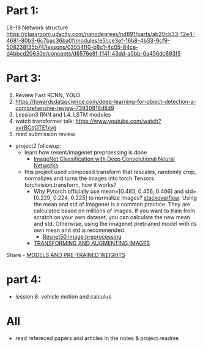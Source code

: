 # Part 1:
L8-18 Network structure
https://classroom.udacity.com/nanodegrees/nd891/parts/ab20cb33-12e4-4681-80b3-6c7bac36ba0f/modules/e5cce3ef-16b8-4b33-9cf9-508238f35b74/lessons/03554ff0-b8c1-4c05-84ce-d4bbcd20630e/concepts/d6576e8f-f14f-43dd-a0bb-0a456dc893f5
# Part 3:
1. Review Fast RCNN, YOLO
1. https://towardsdatascience.com/deep-learning-for-object-detection-a-comprehensive-review-73930816d8d9
1. Lession3 RNN and L4. LSTM modules
1. watch transformer talk: https://www.youtube.com/watch?v=rBCqOTEfxvg
1. read submission review
- project2 followup:
    - learn how resent/imagenet preproessing is done
        - [ImageNet Classification with Deep Convolutional Neural Networks](https://proceedings.neurips.cc/paper/2012/file/c399862d3b9d6b76c8436e924a68c45b-Paper.pdf)
    - this project used composed transform that rescales, randomly crop, normalizes and turns the images into torch Tensors. torchvision.transform, how it works?
        - Why Pytorch officially use mean=[0.485, 0.456, 0.406] and std=[0.229, 0.224, 0.225] to normalize images? [stackoverflow](https://stackoverflow.com/questions/58151507/why-pytorch-officially-use-mean-0-485-0-456-0-406-and-std-0-229-0-224-0-2): Using the mean and std of Imagenet is a common practice. They are calculated based on millions of images. If you want to train from scratch on your own dataset, you can calculate the new mean and std. Otherwise, using the Imagenet pretrianed model with its own mean and std is recommended.
            - [Resnet50 image preprocessing](https://stackoverflow.com/questions/56685995/resnet50-image-preprocessing)
        - [TRANSFORMING AND AUGMENTING IMAGES](https://pytorch.org/vision/stable/transforms.html)

Share
    - [MODELS AND PRE-TRAINED WEIGHTS](https://pytorch.org/vision/stable/models.html)
# part 4:
- lession 8: vehicle motion and calculus

# All
- read refereced papers and articles in the notes & project.readme
